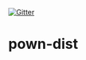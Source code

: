 [![Gitter](https://img.shields.io/gitter/room/nwjs/nw.js.svg)](https://gitter.im/pownjs/Lobby)

# pown-dist
